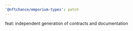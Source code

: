 ```yaml
---
'@nftchance/emporium-types': patch
---
```


feat: independent generation of contracts and documentation
